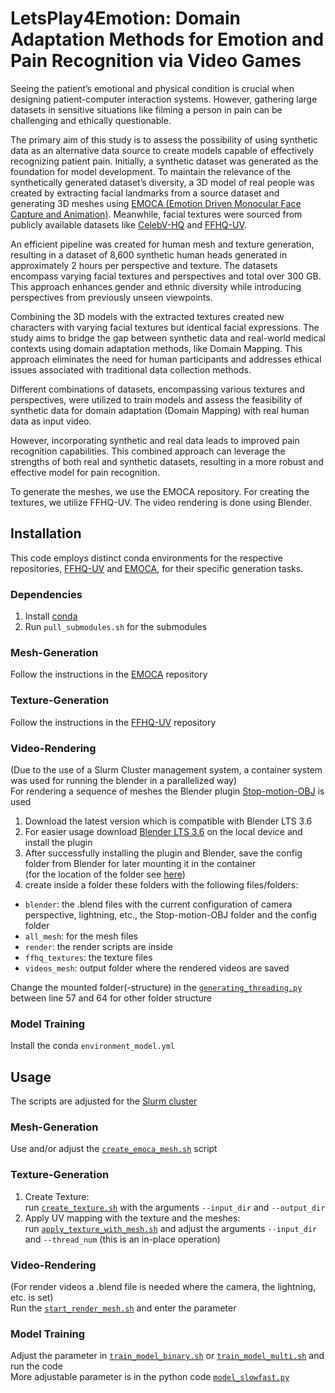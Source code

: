 # LetsPlay4Emotion: Domain Adaptation Methods for Emotion and Pain Recognition via Video Games

Seeing the patient’s emotional and physical condition is crucial when designing patient-computer interaction systems. However, gathering large datasets in sensitive situations like filming a person in pain can be challenging and ethically questionable. 

The primary aim of this study is to assess the possibility of using synthetic data as an alternative data source to create models capable of effectively recognizing patient pain. Initially, a synthetic dataset was generated as the foundation for model development. To maintain the relevance of the synthetically generated dataset’s diversity, a 3D model of real people was created by extracting facial landmarks from a source dataset and generating 3D meshes using [EMOCA (Emotion Driven Monocular Face Capture and Animation)](https://github.com/radekd91/emoca). Meanwhile, facial textures were sourced from publicly available datasets like [CelebV-HQ](https://github.com/CelebV-HQ/CelebV-HQ.git) and [FFHQ-UV](https://github.com/csbhr/FFHQ-UV). 

An efficient pipeline was created for human mesh and texture generation, resulting in a dataset of 8,600 synthetic human heads generated in approximately 2 hours per perspective and texture. The datasets encompass varying facial textures and perspectives and total over 300 GB. This approach enhances gender and ethnic diversity while introducing perspectives from previously unseen viewpoints. 

Combining the 3D models with the extracted textures created new characters with varying facial textures but identical facial expressions. The study aims to bridge the gap between synthetic data and real-world medical contexts using domain adaptation methods, like Domain Mapping. This approach eliminates the need for human participants and addresses ethical issues associated with traditional data collection methods. 

Different combinations of datasets, encompassing various textures and perspectives, were utilized to train models and assess the feasibility of synthetic data for domain adaptation (Domain Mapping) with real human data as input video. 

However, incorporating synthetic and real data leads to improved pain recognition capabilities. This combined approach can leverage the strengths of both real and synthetic datasets, resulting in a more robust and effective model for pain recognition.

To generate the meshes, we use the EMOCA repository. For creating the textures, we utilize FFHQ-UV. The video rendering is done using Blender.

## Installation 
This code employs distinct conda environments for the respective repositories, [FFHQ-UV](https://github.com/csbhr/FFHQ-UV) and [EMOCA](https://github.com/radekd91/emoca), for their specific generation tasks.

### Dependencies
1) Install [conda](https://docs.anaconda.com/free/miniconda/)
2) Run `pull_submodules.sh` for the submodules
### Mesh-Generation
Follow the instructions in the [EMOCA](https://github.com/radekd91/emoca/tree/release/EMOCA_v2/gdl_apps/EMOCA#installation) repository
### Texture-Generation
Follow the instructions in the [FFHQ-UV](https://github.com/csbhr/FFHQ-UV/tree/main?tab=readme-ov-file#dependencies) repository
### Video-Rendering
(Due to the use of a Slurm Cluster management system, a container system was used for running the blender in a parallelized way) \
For rendering a sequence of meshes the Blender plugin [Stop-motion-OBJ](https://github.com/neverhood311/Stop-motion-OBJ/releases) is used
1) Download the latest version which is compatible with Blender LTS 3.6
2) For easier usage download [Blender LTS 3.6](https://www.blender.org/download/lts/3-6/) on the local device and install the plugin
3) After successfully installing the plugin and Blender, save the config folder from Blender for later mounting it in the container \
   (for the location of the folder see [here](https://blender.stackexchange.com/a/82))
4) create inside a folder these folders with the following files/folders:
* `blender`: the .blend files with the current configuration of camera perspective, lightning, etc., the Stop-motion-OBJ folder and the config folder
* `all_mesh`: for the mesh files
* `render`: the render scripts are inside
* `ffhq_textures`: the texture files
* `videos_mesh`: output folder where the rendered videos are saved

Change the mounted folder(-structure) in the [`generating_threading.py`](render/generating_threading.py) between line 57 and 64 for other folder structure
### Model Training
Install the conda `environment_model.yml`

## Usage
The scripts are adjusted for the [Slurm cluster](https://slurm.schedmd.com/)

### Mesh-Generation
Use and/or adjust the [`create_emoca_mesh.sh`](mesh/create_emoca_mesh.sh) script 

### Texture-Generation
1) Create Texture: \
   run [`create_texture.sh`](texture/create_texture.sh) with the arguments `--input_dir` and `--output_dir`
2) Apply UV mapping with the texture and the meshes: \
   run [`apply_texture_with_mesh.sh`](texture/apply_texture_with_mesh.sh) and adjust the arguments `--input_dir` and `--thread_num` (this is an in-place operation)
### Video-Rendering
(For render videos a .blend file is needed where the camera, the lightning, etc. is set) \
Run the [`start_render_mesh.sh`](render/start_render_mesh.sh) and enter the parameter

### Model Training
Adjust the parameter in [`train_model_binary.sh`](model/train_model_binary.sh) or [`train_model_multi.sh`](model/train_model_multi.sh) and run the code \
More adjustable parameter is in the python code [`model_slowfast.py`](model/model_slowfast.py)


